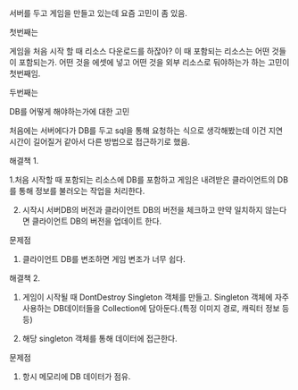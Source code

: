 	

서버를 두고 게임을 만들고 있는데 요즘 고민이 좀 있음.



첫번째는


게임을 처음 시작 할 때 리소스 다운로드를 하잖아? 이 때 포함되는 리소스는 어떤 것들이 포함되는가. 어떤 것을 에셋에 넣고 어떤 것을 외부 리소스로 둬야하는가 하는 고민이 첫번째임.



두번째는


DB를 어떻게 해야하는가에 대한 고민


처음에는 서버에다가 DB를 두고 sql을 통해 요청하는 식으로 생각해봤는데 이건 지연 시간이 길어질거 같아서 다른 방법으로 접근하기로 했음.


해결책 1.


1.처음 시작할 때 포함되는 리소스에 DB를 포함하고 게임은 내려받은 클라이언트의 DB를 통해 정보를 불러오는 작업을 처리한다.


2. 시작시 서버DB의 버전과 클라이언트 DB의 버전을 체크하고 만약 일치하지 않는다면 클라이언트 DB의 버전을 업데이트 한다.


문제점


1. 클라이언트 DB를 변조하면 게임 변조가 너무 쉽다. 


해결책 2.


1. 게임이 시작될 때 DontDestroy Singleton 객체를 만들고. Singleton 객체에 자주 사용하는 DB데이터들을 Collection에 담아둔다.(특정 이미지 경로, 캐릭터 정보 등등)

2. 해당 singleton 객체를 통해 데이터에 접근한다.


문제점


1. 항시 메모리에 DB 데이터가 점유.